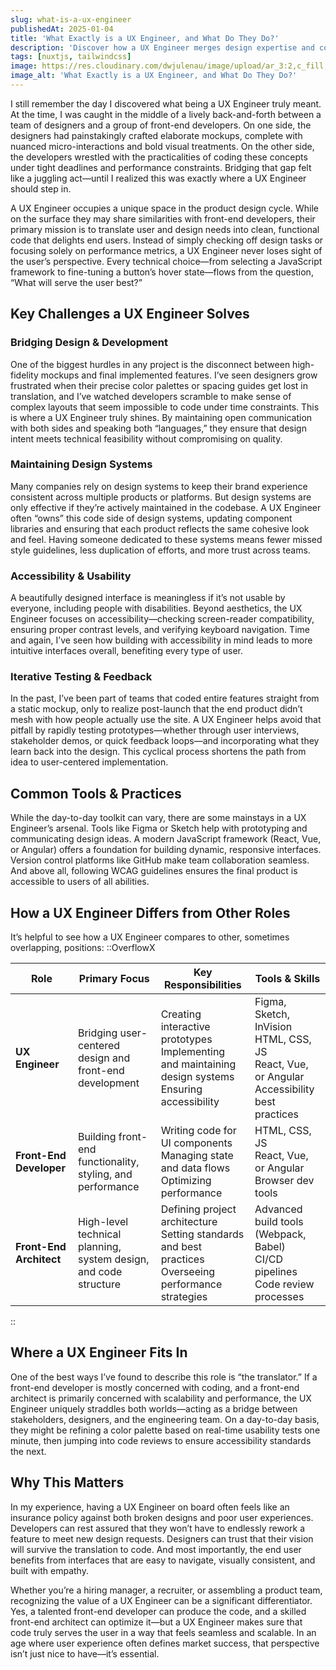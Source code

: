 ```yaml
---
slug: what-is-a-ux-engineer
publishedAt: 2025-01-04
title: 'What Exactly is a UX Engineer, and What Do They Do?'
description: 'Discover how a UX Engineer merges design expertise and coding skills to create user-focused digital experiences. Learn what challenges they solve, the tools they use, and how this role differs from a standard front-end developer or architect.'
tags: [nuxtjs, tailwindcss]
image: https://res.cloudinary.com/dwjulenau/image/upload/ar_3:2,c_fill,dpr_auto,f_auto,fl_progressive,q_auto/v1743962453/josh-portfolio/assets_task_01jr640wp5fhkbhaf2tvrataca_img_0.webp
image_alt: 'What Exactly is a UX Engineer, and What Do They Do?'
---
```


I still remember the day I discovered what being a UX Engineer truly meant. At the time, I was caught in the middle of a lively back-and-forth between a team of designers and a group of front-end developers. On one side, the designers had painstakingly crafted elaborate mockups, complete with nuanced micro-interactions and bold visual treatments. On the other side, the developers wrestled with the practicalities of coding these concepts under tight deadlines and performance constraints. Bridging that gap felt like a juggling act—until I realized this was exactly where a UX Engineer should step in.

A UX Engineer occupies a unique space in the product design cycle. While on the surface they may share similarities with front-end developers, their primary mission is to translate user and design needs into clean, functional code that delights end users. Instead of simply checking off design tasks or focusing solely on performance metrics, a UX Engineer never loses sight of the user’s perspective. Every technical choice—from selecting a JavaScript framework to fine-tuning a button’s hover state—flows from the question, “What will serve the user best?”

## Key Challenges a UX Engineer Solves
### Bridging Design & Development
One of the biggest hurdles in any project is the disconnect between high-fidelity mockups and final implemented features. I’ve seen designers grow frustrated when their precise color palettes or spacing guides get lost in translation, and I’ve watched developers scramble to make sense of complex layouts that seem impossible to code under time constraints. This is where a UX Engineer truly shines. By maintaining open communication with both sides and speaking both “languages,” they ensure that design intent meets technical feasibility without compromising on quality.

### Maintaining Design Systems
Many companies rely on design systems to keep their brand experience consistent across multiple products or platforms. But design systems are only effective if they’re actively maintained in the codebase. A UX Engineer often “owns” this code side of design systems, updating component libraries and ensuring that each product reflects the same cohesive look and feel. Having someone dedicated to these systems means fewer missed style guidelines, less duplication of efforts, and more trust across teams.

### Accessibility & Usability
A beautifully designed interface is meaningless if it’s not usable by everyone, including people with disabilities. Beyond aesthetics, the UX Engineer focuses on accessibility—checking screen-reader compatibility, ensuring proper contrast levels, and verifying keyboard navigation. Time and again, I’ve seen how building with accessibility in mind leads to more intuitive interfaces overall, benefiting every type of user.

### Iterative Testing & Feedback
In the past, I’ve been part of teams that coded entire features straight from a static mockup, only to realize post-launch that the end product didn’t mesh with how people actually use the site. A UX Engineer helps avoid that pitfall by rapidly testing prototypes—whether through user interviews, stakeholder demos, or quick feedback loops—and incorporating what they learn back into the design. This cyclical process shortens the path from idea to user-centered implementation.

## Common Tools & Practices
While the day-to-day toolkit can vary, there are some mainstays in a UX Engineer’s arsenal. Tools like Figma or Sketch help with prototyping and communicating design ideas. A modern JavaScript framework (React, Vue, or Angular) offers a foundation for building dynamic, responsive interfaces. Version control platforms like GitHub make team collaboration seamless. And above all, following WCAG guidelines ensures the final product is accessible to users of all abilities.

## How a UX Engineer Differs from Other Roles
It’s helpful to see how a UX Engineer compares to other, sometimes overlapping, positions:
::OverflowX
<table>
<thead>
<tr>
<th class="text-nowrap">Role</th>
<th class="text-nowrap">Primary Focus</th>
<th class="text-nowrap">Key Responsibilities</th>
<th class="text-nowrap">Tools & Skills</th>
</tr>
</thead>
<tbody>
<tr>
<td><strong>UX Engineer</strong></td>
<td>Bridging user-centered design and front-end development</td>
<td>Creating interactive prototypes<br/>Implementing and maintaining design systems<br/>Ensuring accessibility</td>
<td>Figma, Sketch, InVision<br/>HTML, CSS, JS<br/>React, Vue, or Angular<br/>Accessibility best practices</td>
</tr>
<tr>
<td><strong>Front-End Developer</strong></td>
<td>Building front-end functionality, styling, and performance</td>
<td>Writing code for UI components<br/>Managing state and data flows<br/>Optimizing performance</td>
<td>HTML, CSS, JS<br/>React, Vue, or Angular<br/>Browser dev tools</td>
</tr>
<tr>
<td><strong>Front-End Architect</strong></td>
<td>High-level technical planning, system design, and code structure</td>
<td>Defining project architecture<br/>Setting standards and best practices<br/>Overseeing performance strategies</td>
<td>Advanced build tools (Webpack, Babel)<br/>CI/CD pipelines<br/>Code review processes</td>
</tr>
</tbody>
</table>
::

## Where a UX Engineer Fits In
One of the best ways I’ve found to describe this role is “the translator.” If a front-end developer is mostly concerned with coding, and a front-end architect is primarily concerned with scalability and performance, the UX Engineer uniquely straddles both worlds—acting as a bridge between stakeholders, designers, and the engineering team. On a day-to-day basis, they might be refining a color palette based on real-time usability tests one minute, then jumping into code reviews to ensure accessibility standards the next.

## Why This Matters
In my experience, having a UX Engineer on board often feels like an insurance policy against both broken designs and poor user experiences. Developers can rest assured that they won’t have to endlessly rework a feature to meet new design requests. Designers can trust that their vision will survive the translation to code. And most importantly, the end user benefits from interfaces that are easy to navigate, visually consistent, and built with empathy.

Whether you’re a hiring manager, a recruiter, or assembling a product team, recognizing the value of a UX Engineer can be a significant differentiator. Yes, a talented front-end developer can produce the code, and a skilled front-end architect can optimize it—but a UX Engineer makes sure that code truly serves the user in a way that feels seamless and scalable. In an age where user experience often defines market success, that perspective isn’t just nice to have—it’s essential.

